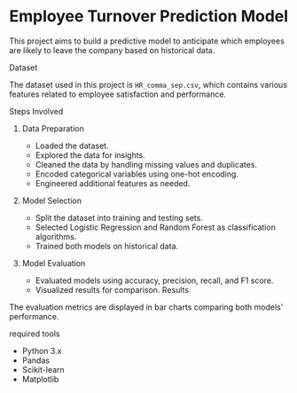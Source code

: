# Employee Turnover Prediction Model

This project aims to build a predictive model to anticipate which employees are likely to leave the company based on historical data.

Dataset

The dataset used in this project is `HR_comma_sep.csv`, which contains various features related to employee satisfaction and performance.

 Steps Involved

1. Data Preparation
   - Loaded the dataset.
   - Explored the data for insights.
   - Cleaned the data by handling missing values and duplicates.
   - Encoded categorical variables using one-hot encoding.
   - Engineered additional features as needed.

2. Model Selection
   - Split the dataset into training and testing sets.
   - Selected Logistic Regression and Random Forest as classification algorithms.
   - Trained both models on historical data.

3. Model Evaluation
   - Evaluated models using accuracy, precision, recall, and F1 score.
   - Visualized results for comparison.
 Results

The evaluation metrics are displayed in bar charts comparing both models' performance.


required tools
- Python 3.x
- Pandas
- Scikit-learn
- Matplotlib

